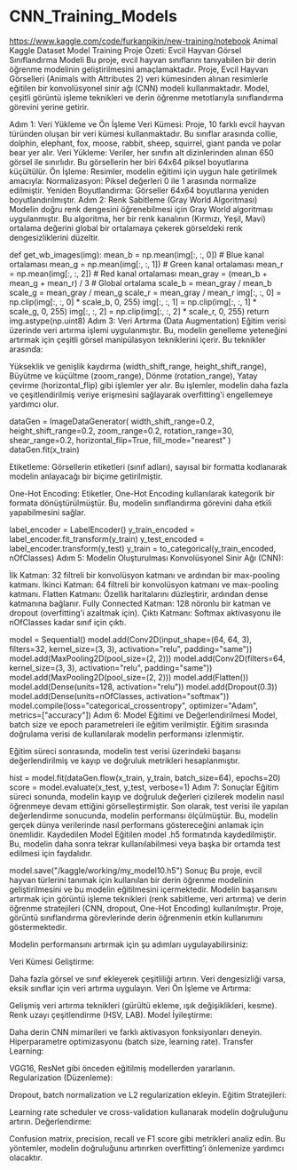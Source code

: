# CNN_Training_Models
https://www.kaggle.com/code/furkanpikin/new-training/notebook
 Animal  Kaggle Dataset Model Training
Proje Özeti: Evcil Hayvan Görsel Sınıflandırma Modeli
Bu proje, evcil hayvan sınıflarını tanıyabilen bir derin öğrenme modelinin geliştirilmesini amaçlamaktadır. Proje, Evcil Hayvan Görselleri (Animals with Attributes 2) veri kümesinden alınan resimlerle eğitilen bir konvolüsyonel sinir ağı (CNN) modeli kullanmaktadır. Model, çeşitli görüntü işleme teknikleri ve derin öğrenme metotlarıyla sınıflandırma görevini yerine getirir.

Adım 1: Veri Yükleme ve Ön İşleme
Veri Kümesi: Proje, 10 farklı evcil hayvan türünden oluşan bir veri kümesi kullanmaktadır. Bu sınıflar arasında collie, dolphin, elephant, fox, moose, rabbit, sheep, squirrel, giant panda ve polar bear yer alır.
Veri Yükleme: Veriler, her sınıfın alt dizinlerinden alınan 650 görsel ile sınırlıdır. Bu görsellerin her biri 64x64 piksel boyutlarına küçültülür.
Ön İşleme: Resimler, modelin eğitimi için uygun hale getirilmek amacıyla:
Normalizasyon: Piksel değerleri 0 ile 1 arasında normalize edilmiştir.
Yeniden Boyutlandırma: Görseller 64x64 boyutlarına yeniden boyutlandırılmıştır.
Adım 2: Renk Sabitleme (Gray World Algoritması)
Modelin doğru renk dengesini öğrenebilmesi için Gray World algoritması uygulanmıştır. Bu algoritma, her bir renk kanalının (Kırmızı, Yeşil, Mavi) ortalama değerini global bir ortalamaya çekerek görseldeki renk dengesizliklerini düzeltir.



def get_wb_images(img):
    mean_b = np.mean(img[:, :, 0])  # Blue kanal ortalaması
    mean_g = np.mean(img[:, :, 1])  # Green kanal ortalaması
    mean_r = np.mean(img[:, :, 2])  # Red kanal ortalaması
    mean_gray = (mean_b + mean_g + mean_r) / 3  # Global ortalama
    scale_b = mean_gray / mean_b
    scale_g = mean_gray / mean_g
    scale_r = mean_gray / mean_r
    img[:, :, 0] = np.clip(img[:, :, 0] * scale_b, 0, 255)
    img[:, :, 1] = np.clip(img[:, :, 1] * scale_g, 0, 255)
    img[:, :, 2] = np.clip(img[:, :, 2] * scale_r, 0, 255)
    return img.astype(np.uint8)
Adım 3: Veri Artırma (Data Augmentation)
Eğitim verisi üzerinde veri artırma işlemi uygulanmıştır. Bu, modelin genelleme yeteneğini artırmak için çeşitli görsel manipülasyon tekniklerini içerir. Bu teknikler arasında:

Yükseklik ve genişlik kaydırma (width_shift_range, height_shift_range),
Büyütme ve küçültme (zoom_range),
Dönme (rotation_range),
Yatay çevirme (horizontal_flip) gibi işlemler yer alır.
Bu işlemler, modelin daha fazla ve çeşitlendirilmiş veriye erişmesini sağlayarak overfitting'i engellemeye yardımcı olur.



dataGen = ImageDataGenerator(
    width_shift_range=0.2,
    height_shift_range=0.2,
    zoom_range=0.2,
    rotation_range=30,
    shear_range=0.2,
    horizontal_flip=True,
    fill_mode="nearest"
)
dataGen.fit(x_train)

Etiketleme: Görsellerin etiketleri (sınıf adları), sayısal bir formatta kodlanarak modelin anlayacağı bir biçime getirilmiştir.

One-Hot Encoding: Etiketler, One-Hot Encoding kullanılarak kategorik bir formata dönüştürülmüştür. Bu, modelin sınıflandırma görevini daha etkili yapabilmesini sağlar.


label_encoder = LabelEncoder()
y_train_encoded = label_encoder.fit_transform(y_train)
y_test_encoded = label_encoder.transform(y_test)
y_train = to_categorical(y_train_encoded, nOfClasses)
Adım 5: Modelin Oluşturulması
Konvolüsyonel Sinir Ağı (CNN):

İlk Katman: 32 filtreli bir konvolüsyon katmanı ve ardından bir max-pooling katmanı.
İkinci Katman: 64 filtreli bir konvolüsyon katmanı ve max-pooling katmanı.
Flatten Katmanı: Özellik haritalarını düzleştirir, ardından dense katmanına bağlanır.
Fully Connected Katman: 128 nöronlu bir katman ve dropout (overfitting'i azaltmak için).
Çıktı Katmanı: Softmax aktivasyonu ile nOfClasses kadar sınıf için çıktı.

model = Sequential()
model.add(Conv2D(input_shape=(64, 64, 3), filters=32, kernel_size=(3, 3), activation="relu", padding="same"))
model.add(MaxPooling2D(pool_size=(2, 2)))
model.add(Conv2D(filters=64, kernel_size=(3, 3), activation="relu", padding="same"))
model.add(MaxPooling2D(pool_size=(2, 2)))
model.add(Flatten())
model.add(Dense(units=128, activation="relu"))
model.add(Dropout(0.3))
model.add(Dense(units=nOfClasses, activation="softmax"))
model.compile(loss="categorical_crossentropy", optimizer="Adam", metrics=["accuracy"])
Adım 6: Model Eğitimi ve Değerlendirilmesi
Model, batch size ve epoch parametreleri ile eğitim verilmiştir. Eğitim sırasında doğrulama verisi de kullanılarak modelin performansı izlenmiştir.

Eğitim süreci sonrasında, modelin test verisi üzerindeki başarısı değerlendirilmiş ve kayıp ve doğruluk metrikleri hesaplanmıştır.


hist = model.fit(dataGen.flow(x_train, y_train, batch_size=64), epochs=20)
score = model.evaluate(x_test, y_test, verbose=1)
Adım 7: Sonuçlar
Eğitim süreci sonunda, modelin kayıp ve doğruluk değerleri çizilerek modelin nasıl öğrenmeye devam ettiğini görselleştirmiştir.
Son olarak, test verisi ile yapılan değerlendirme sonucunda, modelin performansı ölçülmüştür. Bu, modelin gerçek dünya verilerinde nasıl performans göstereceğini anlamak için önemlidir.
Kaydedilen Model
Eğitilen model .h5 formatında kaydedilmiştir. Bu, modelin daha sonra tekrar kullanılabilmesi veya başka bir ortamda test edilmesi için faydalıdır.

model.save("/kaggle/working/my_model10.h5")
Sonuç
Bu proje, evcil hayvan türlerini tanımak için kullanılan bir derin öğrenme modelinin geliştirilmesini ve bu modelin eğitilmesini içermektedir. Modelin başarısını artırmak için görüntü işleme teknikleri (renk sabitleme, veri artırma) ve derin öğrenme stratejileri (CNN, dropout, One-Hot Encoding) kullanılmıştır. Proje, görüntü sınıflandırma görevlerinde derin öğrenmenin etkin kullanımını göstermektedir.

Modelin performansını artırmak için şu adımları uygulayabilirsiniz:

Veri Kümesi Geliştirme:

Daha fazla görsel ve sınıf ekleyerek çeşitliliği artırın.
Veri dengesizliği varsa, eksik sınıflar için veri artırma uygulayın.
Veri Ön İşleme ve Artırma:

Gelişmiş veri artırma teknikleri (gürültü ekleme, ışık değişiklikleri, kesme).
Renk uzayı çeşitlendirme (HSV, LAB).
Model İyileştirme:

Daha derin CNN mimarileri ve farklı aktivasyon fonksiyonları deneyin.
Hiperparametre optimizasyonu (batch size, learning rate).
Transfer Learning:

VGG16, ResNet gibi önceden eğitilmiş modellerden yararlanın.
Regularization (Düzenleme):

Dropout, batch normalization ve L2 regularization ekleyin.
Eğitim Stratejileri:

Learning rate scheduler ve cross-validation kullanarak modelin doğruluğunu artırın.
Değerlendirme:

Confusion matrix, precision, recall ve F1 score gibi metrikleri analiz edin.
Bu yöntemler, modelin doğruluğunu artırırken overfitting’i önlemenize yardımcı olacaktır.

